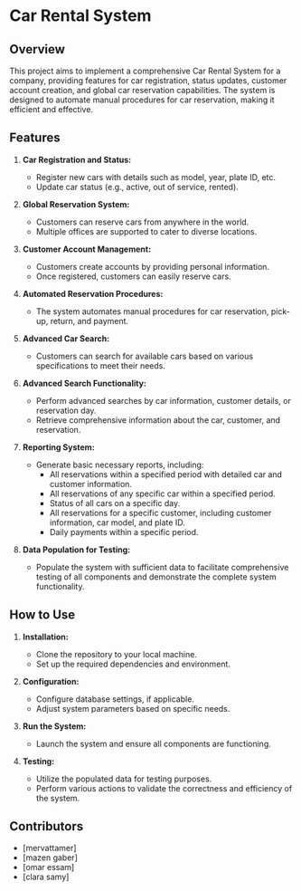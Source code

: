 # Car Rental System

## Overview

This project aims to implement a comprehensive Car Rental System for a company, providing features for car registration, status updates, customer account creation, and global car reservation capabilities. The system is designed to automate manual procedures for car reservation, making it efficient and effective.

## Features

1. **Car Registration and Status:**
   - Register new cars with details such as model, year, plate ID, etc.
   - Update car status (e.g., active, out of service, rented).

2. **Global Reservation System:**
   - Customers can reserve cars from anywhere in the world.
   - Multiple offices are supported to cater to diverse locations.

3. **Customer Account Management:**
   - Customers create accounts by providing personal information.
   - Once registered, customers can easily reserve cars.

4. **Automated Reservation Procedures:**
   - The system automates manual procedures for car reservation, pick-up, return, and payment.

5. **Advanced Car Search:**
   - Customers can search for available cars based on various specifications to meet their needs.

6. **Advanced Search Functionality:**
   - Perform advanced searches by car information, customer details, or reservation day.
   - Retrieve comprehensive information about the car, customer, and reservation.

7. **Reporting System:**
   - Generate basic necessary reports, including:
     - All reservations within a specified period with detailed car and customer information.
     - All reservations of any specific car within a specified period.
     - Status of all cars on a specific day.
     - All reservations for a specific customer, including customer information, car model, and plate ID.
     - Daily payments within a specific period.

8. **Data Population for Testing:**
   - Populate the system with sufficient data to facilitate comprehensive testing of all components and demonstrate the complete system functionality.

## How to Use

1. **Installation:**
   - Clone the repository to your local machine.
   - Set up the required dependencies and environment.

2. **Configuration:**
   - Configure database settings, if applicable.
   - Adjust system parameters based on specific needs.

3. **Run the System:**
   - Launch the system and ensure all components are functioning.

4. **Testing:**
   - Utilize the populated data for testing purposes.
   - Perform various actions to validate the correctness and efficiency of the system.

## Contributors

- [mervattamer]
- [mazen gaber]
- [omar essam]
- [clara samy]
